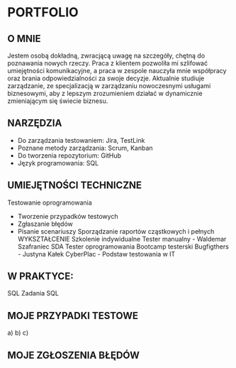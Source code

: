 # **PORTFOLIO**
## **O MNIE**
Jestem osobą dokładną, zwracjącą uwagę na szczegóły, chętną do poznawania nowych rzeczy. Praca z klientem pozwoliła mi szlifować umiejętności komunikacyjne, a praca w zespole nauczyła mnie współpracy oraz brania odpowiedzialności za swoje decyzje. Aktualnie studiuje zarządzanie, ze specjalizacją w zarządzaniu nowoczesnymi usługami biznesowymi, aby z lepszym zrozumieniem działać w dynamicznie zmieniającym się świecie biznesu.
## **NARZĘDZIA**
* Do zarządzania testowaniem: Jira, TestLink
* Poznane metody zarządzania: Scrum, Kanban
* Do tworzenia repozytorium: GitHub
* Język programowania: SQL
## **UMIEJĘTNOŚCI TECHNICZNE**
Testowanie oprogramowania
* Tworzenie przypadków testowych
* Zgłaszanie błędów
* Pisanie scenariuszy
Sporządzanie raportów cząstkowych i pełnych
WYKSZTAŁCENIE
Szkolenie indywidualne Tester manualny - Waldemar Szafraniec
SDA Tester oprogramowania
Bootcamp testerski Bugfigthers - Justyna Kałek
CyberPlac - Podstaw testowania w IT
## **W PRAKTYCE:**
SQL
Zadania SQL
## **MOJE PRZYPADKI TESTOWE**
a)
b)
c)
## **MOJE ZGŁOSZENIA BŁĘDÓW**
